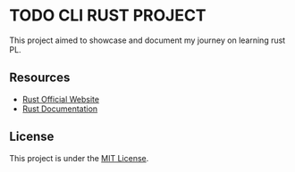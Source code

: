 # TODO CLI RUST PROJECT

This project aimed to showcase and document my journey on learning rust PL.

## Resources

- [Rust Official Website](https://www.rust-lang.org/)
- [Rust Documentation](https://doc.rust-lang.org/)

## License

This project is under the [MIT License](LICENSE).
